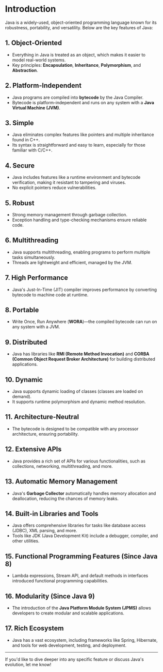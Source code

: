 # Introduction

Java is a widely-used, object-oriented programming language known for its robustness, portability, and versatility. Below are the key features of Java:

## 1. Object-Oriented
- Everything in Java is treated as an object, which makes it easier to model real-world systems.
- Key principles: **Encapsulation**, **Inheritance**, **Polymorphism**, and **Abstraction**.

## 2. Platform-Independent
- Java programs are compiled into **bytecode** by the Java Compiler.
- Bytecode is platform-independent and runs on any system with a **Java Virtual Machine (JVM)**.

## 3. Simple
- Java eliminates complex features like pointers and multiple inheritance found in C++.
- Its syntax is straightforward and easy to learn, especially for those familiar with C/C++.

## 4. Secure
- Java includes features like a runtime environment and bytecode verification, making it resistant to tampering and viruses.
- No explicit pointers reduce vulnerabilities.

## 5. Robust
- Strong memory management through garbage collection.
- Exception handling and type-checking mechanisms ensure reliable code.

## 6. Multithreading
- Java supports multithreading, enabling programs to perform multiple tasks simultaneously.
- Threads are lightweight and efficient, managed by the JVM.

## 7. High Performance
- Java's Just-In-Time (JIT) compiler improves performance by converting bytecode to machine code at runtime.

## 8. Portable
- Write Once, Run Anywhere (**WORA**)—the compiled bytecode can run on any system with a JVM.

## 9. Distributed
- Java has libraries like **RMI (Remote Method Invocation)** and **CORBA (Common Object Request Broker Architecture)** for building distributed applications.

## 10. Dynamic
- Java supports dynamic loading of classes (classes are loaded on demand).
- It supports runtime polymorphism and dynamic method resolution.

## 11. Architecture-Neutral
- The bytecode is designed to be compatible with any processor architecture, ensuring portability.

## 12. Extensive APIs
- Java provides a rich set of APIs for various functionalities, such as collections, networking, multithreading, and more.

## 13. Automatic Memory Management
- Java's **Garbage Collector** automatically handles memory allocation and deallocation, reducing the chances of memory leaks.

## 14. Built-in Libraries and Tools
- Java offers comprehensive libraries for tasks like database access (JDBC), XML parsing, and more.
- Tools like JDK (Java Development Kit) include a debugger, compiler, and other utilities.

## 15. Functional Programming Features (Since Java 8)
- Lambda expressions, Stream API, and default methods in interfaces introduced functional programming capabilities.

## 16. Modularity (Since Java 9)
- The introduction of the **Java Platform Module System (JPMS)** allows developers to create modular and scalable applications.

## 17. Rich Ecosystem
- Java has a vast ecosystem, including frameworks like Spring, Hibernate, and tools for web development, testing, and deployment.

---

If you'd like to dive deeper into any specific feature or discuss Java's evolution, let me know!